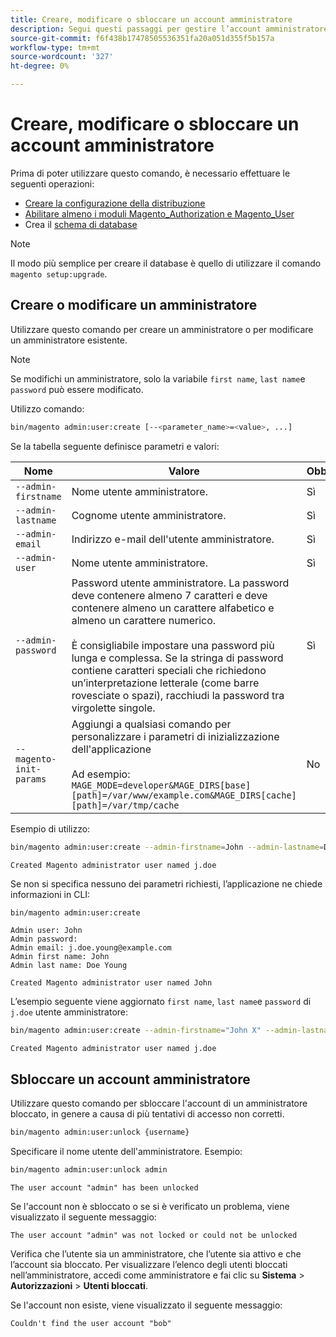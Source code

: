 ```yaml
---
title: Creare, modificare o sbloccare un account amministratore
description: Segui questi passaggi per gestire l’account amministratore dell’applicazione Adobe Commerce o Amministratore di Magento Open Source.
source-git-commit: f6f438b17478505536351fa20a051d355f5b157a
workflow-type: tm+mt
source-wordcount: '327'
ht-degree: 0%

---
```



# Creare, modificare o sbloccare un account amministratore

Prima di poter utilizzare questo comando, è necessario effettuare le seguenti operazioni:

- [Creare la configurazione della distribuzione](deployment.md)
- [Abilitare almeno i moduli Magento_Authorization e Magento_User](manage-modules.md)
- Crea il [schema di database](https://glossary.magento.com/database-schema)

>[!NOTE]
>
>Il modo più semplice per creare il database è quello di utilizzare il comando `magento setup:upgrade`.

## Creare o modificare un amministratore

Utilizzare questo comando per creare un amministratore o per modificare un amministratore esistente.

>[!NOTE]
>
>Se modifichi un amministratore, solo la variabile `first name`, `last name`e `password` può essere modificato.

Utilizzo comando:

```bash
bin/magento admin:user:create [--<parameter_name>=<value>, ...]
```

Se la tabella seguente definisce parametri e valori:

| Nome | Valore | Obbligatorio |
|--- |--- |--- |
| `--admin-firstname` | Nome utente amministratore. | Sì |
| `--admin-lastname` | Cognome utente amministratore. | Sì |
| `--admin-email` | Indirizzo e-mail dell&#39;utente amministratore. | Sì |
| `--admin-user` | Nome utente amministratore. | Sì |
| `--admin-password` | Password utente amministratore. La password deve contenere almeno 7 caratteri e deve contenere almeno un carattere alfabetico e almeno un carattere numerico. <br><br>È consigliabile impostare una password più lunga e complessa. Se la stringa di password contiene caratteri speciali che richiedono un’interpretazione letterale (come barre rovesciate o spazi), racchiudi la password tra virgolette singole. | Sì |
| `--magento-init-params` | Aggiungi a qualsiasi comando per personalizzare i parametri di inizializzazione dell&#39;applicazione<br/><br/>Ad esempio: `MAGE_MODE=developer&MAGE_DIRS[base][path]=/var/www/example.com&MAGE_DIRS[cache][path]=/var/tmp/cache` | No |

Esempio di utilizzo:

```bash
bin/magento admin:user:create --admin-firstname=John --admin-lastname=Doe --admin-email=j.doe@example.com --admin-user=j.doe --admin-password=A0b9%t3g
```

```terminal
Created Magento administrator user named j.doe
```

Se non si specifica nessuno dei parametri richiesti, l’applicazione ne chiede informazioni in CLI:

```bash
bin/magento admin:user:create
```

```terminal
Admin user: John
Admin password:
Admin email: j.doe.young@example.com
Admin first name: John
Admin last name: Doe Young
```

```terminal
Created Magento administrator user named John
```

L’esempio seguente viene aggiornato `first name`, `last name`e `password` di `j.doe` utente amministratore:

```bash
bin/magento admin:user:create --admin-firstname="John X" --admin-lastname="Doe X" --admin-email=j.doe@example.com --admin-user=j.doe --admin-password=A1234567
```

```terminal
Created Magento administrator user named j.doe
```

## Sbloccare un account amministratore

Utilizzare questo comando per sbloccare l&#39;account di un amministratore bloccato, in genere a causa di più tentativi di accesso non corretti.

```bash
bin/magento admin:user:unlock {username}
```

Specificare il nome utente dell&#39;amministratore. Esempio:

```bash
bin/magento admin:user:unlock admin
```

```terminal
The user account "admin" has been unlocked
```

Se l&#39;account non è sbloccato o se si è verificato un problema, viene visualizzato il seguente messaggio:

```terminal
The user account "admin" was not locked or could not be unlocked
```

Verifica che l’utente sia un amministratore, che l’utente sia attivo e che l’account sia bloccato. Per visualizzare l’elenco degli utenti bloccati nell’amministratore, accedi come amministratore e fai clic su **Sistema** > **Autorizzazioni** > **Utenti bloccati**.

Se l&#39;account non esiste, viene visualizzato il seguente messaggio:

```terminal
Couldn't find the user account "bob"
```
